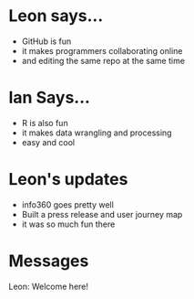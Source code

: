 # Leon says...
- GitHub is fun
- it makes programmers collaborating online
- and editing the same repo at the same time

# Ian Says...
- R is also fun
- it makes data wrangling and processing
- easy and cool

# Leon's updates
- info360 goes pretty well
- Built a press release and user journey map
- it was so much fun there

# Messages
Leon: Welcome here!

